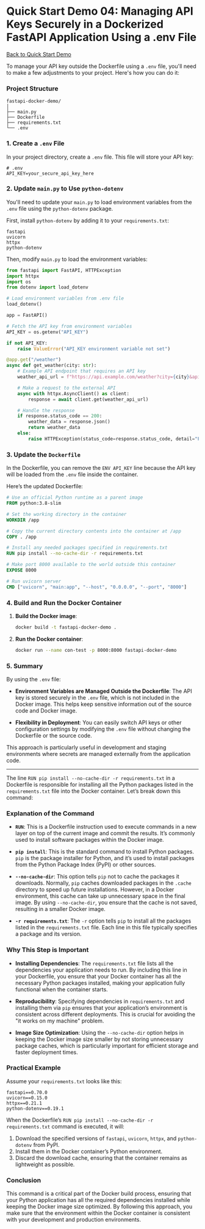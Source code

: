 # Quick Start Demo 04: Managing API Keys Securely in a Dockerized FastAPI Application Using a .env File

[Back to Quick Start Demo](https://github.com/uwspstar/20-Day-Challenge-List/blob/main/Docker/Quick%20Start%20Demo.md)

To manage your API key outside the Dockerfile using a `.env` file, you'll need to make a few adjustments to your project. Here's how you can do it:

### Project Structure
```
fastapi-docker-demo/
│
├── main.py
├── Dockerfile
├── requirements.txt
└── .env
```

### 1. Create a `.env` File

In your project directory, create a `.env` file. This file will store your API key:

```plaintext
# .env
API_KEY=your_secure_api_key_here
```

### 2. Update `main.py` to Use `python-dotenv`

You'll need to update your `main.py` to load environment variables from the `.env` file using the `python-dotenv` package.

First, install `python-dotenv` by adding it to your `requirements.txt`:

```plaintext
fastapi
uvicorn
httpx
python-dotenv
```

Then, modify `main.py` to load the environment variables:

```python
from fastapi import FastAPI, HTTPException
import httpx
import os
from dotenv import load_dotenv

# Load environment variables from .env file
load_dotenv()

app = FastAPI()

# Fetch the API key from environment variables
API_KEY = os.getenv("API_KEY")

if not API_KEY:
    raise ValueError("API_KEY environment variable not set")

@app.get("/weather")
async def get_weather(city: str):
    # Example API endpoint that requires an API key
    weather_api_url = f"https://api.example.com/weather?city={city}&apikey={API_KEY}"

    # Make a request to the external API
    async with httpx.AsyncClient() as client:
        response = await client.get(weather_api_url)

    # Handle the response
    if response.status_code == 200:
        weather_data = response.json()
        return weather_data
    else:
        raise HTTPException(status_code=response.status_code, detail="Failed to fetch weather data")
```

### 3. Update the `Dockerfile`

In the Dockerfile, you can remove the `ENV API_KEY` line because the API key will be loaded from the `.env` file inside the container.

Here’s the updated Dockerfile:

```Dockerfile
# Use an official Python runtime as a parent image
FROM python:3.8-slim

# Set the working directory in the container
WORKDIR /app

# Copy the current directory contents into the container at /app
COPY . /app

# Install any needed packages specified in requirements.txt
RUN pip install --no-cache-dir -r requirements.txt

# Make port 8000 available to the world outside this container
EXPOSE 8000

# Run uvicorn server
CMD ["uvicorn", "main:app", "--host", "0.0.0.0", "--port", "8000"]
```

### 4. Build and Run the Docker Container

1. **Build the Docker image**:

   ```bash
   docker build -t fastapi-docker-demo .
   ```

2. **Run the Docker container**:

   ```bash
   docker run --name con-test -p 8000:8000 fastapi-docker-demo
   ```

### 5. Summary

By using the `.env` file:

- **Environment Variables are Managed Outside the Dockerfile**: The API key is stored securely in the `.env` file, which is not included in the Docker image. This helps keep sensitive information out of the source code and Docker image.
  
- **Flexibility in Deployment**: You can easily switch API keys or other configuration settings by modifying the `.env` file without changing the Dockerfile or the source code.

This approach is particularly useful in development and staging environments where secrets are managed externally from the application code.

------

The line `RUN pip install --no-cache-dir -r requirements.txt` in a Dockerfile is responsible for installing all the Python packages listed in the `requirements.txt` file into the Docker container. Let’s break down this command:

### Explanation of the Command

- **`RUN`**: This is a Dockerfile instruction used to execute commands in a new layer on top of the current image and commit the results. It’s commonly used to install software packages within the Docker image.

- **`pip install`**: This is the standard command to install Python packages. `pip` is the package installer for Python, and it’s used to install packages from the Python Package Index (PyPI) or other sources.

- **`--no-cache-dir`**: This option tells `pip` not to cache the packages it downloads. Normally, `pip` caches downloaded packages in the `.cache` directory to speed up future installations. However, in a Docker environment, this cache can take up unnecessary space in the final image. By using `--no-cache-dir`, you ensure that the cache is not saved, resulting in a smaller Docker image.

- **`-r requirements.txt`**: The `-r` option tells `pip` to install all the packages listed in the `requirements.txt` file. Each line in this file typically specifies a package and its version.

### Why This Step is Important

- **Installing Dependencies**: The `requirements.txt` file lists all the dependencies your application needs to run. By including this line in your Dockerfile, you ensure that your Docker container has all the necessary Python packages installed, making your application fully functional when the container starts.

- **Reproducibility**: Specifying dependencies in `requirements.txt` and installing them via `pip` ensures that your application’s environment is consistent across different deployments. This is crucial for avoiding the "it works on my machine" problem.

- **Image Size Optimization**: Using the `--no-cache-dir` option helps in keeping the Docker image size smaller by not storing unnecessary package caches, which is particularly important for efficient storage and faster deployment times.

### Practical Example

Assume your `requirements.txt` looks like this:

```plaintext
fastapi==0.70.0
uvicorn==0.15.0
httpx==0.21.1
python-dotenv==0.19.1
```

When the Dockerfile’s `RUN pip install --no-cache-dir -r requirements.txt` command is executed, it will:

1. Download the specified versions of `fastapi`, `uvicorn`, `httpx`, and `python-dotenv` from PyPI.
2. Install them in the Docker container’s Python environment.
3. Discard the download cache, ensuring that the container remains as lightweight as possible.

### Conclusion

This command is a critical part of the Docker build process, ensuring that your Python application has all the required dependencies installed while keeping the Docker image size optimized. By following this approach, you make sure that the environment within the Docker container is consistent with your development and production environments.


